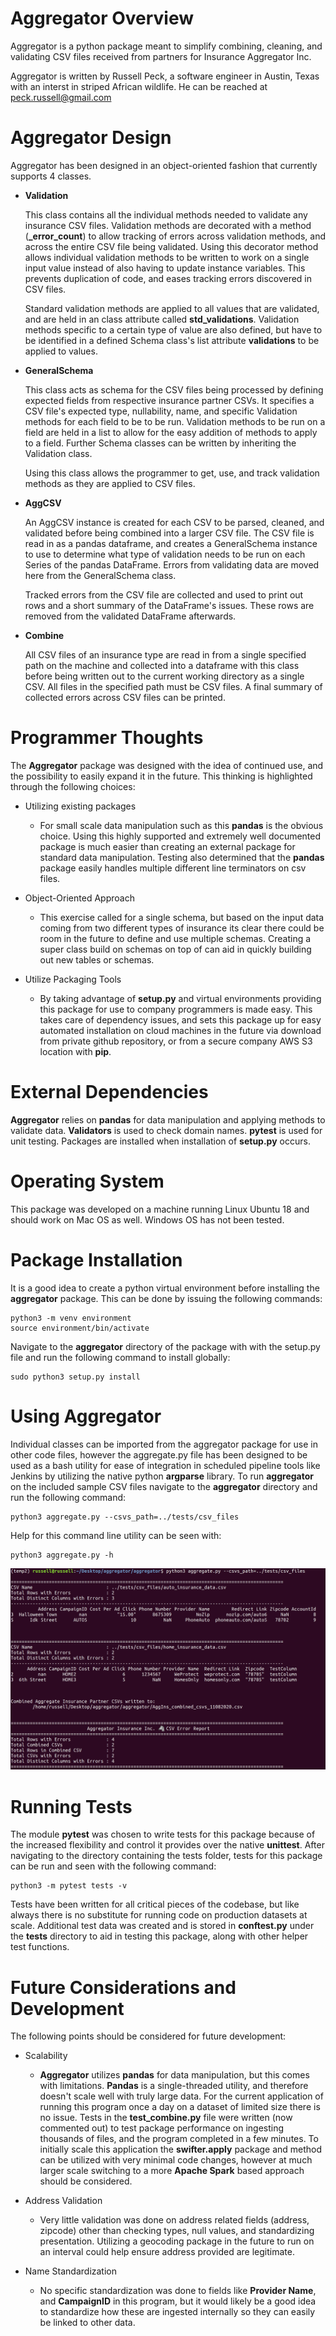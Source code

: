# Aggregator Overview
Aggregator is a python package meant to simplify combining, cleaning, and validating CSV files received from partners for Insurance Aggregator Inc.

Aggregator is written by Russell Peck, a software engineer in Austin, Texas with an interst in striped African wildlife. He can be reached at peck.russell@gmail.com


# Aggregator Design
Aggregator has been designed in an object-oriented fashion that currently supports 4 classes.
- **Validation**

    This class contains all the individual methods needed to validate any insurance CSV files. Validation methods are decorated with a method (**_error_count**) to allow tracking of errors across validation methods, and across the entire CSV file being validated. Using this decorator method allows individual validation methods to be written to work on a single input value instead of also having to update instance variables. This prevents duplication of code, and eases tracking errors discovered in CSV files.

    Standard validation methods are applied to all values that are validated, and are held in an class attribute called **std_validations**. Validation methods specific to a certain type of value are also defined, but have to be identified in a defined Schema class's list attribute **validations** to be applied to values.
- **GeneralSchema**

    This class acts as schema for the CSV files being processed by defining expected fields from respective insurance partner CSVs. It specifies a CSV file's expected type, nullability, name, and specific Validation methods for each field to be to be run. Validation methods to be run on a field are held in a list to allow for the easy addition of methods to apply to a field. Further Schema classes can be written by inheriting the Validation class.

    Using this class allows the programmer to get, use, and track validation methods as they are applied to CSV files.
- **AggCSV**

    An AggCSV instance is created for each CSV to be parsed, cleaned, and validated before being combined into a larger CSV file. The CSV file is read in as a pandas dataframe, and creates a GeneralSchema instance to use to determine what type of validation needs to be run on each Series of the pandas DataFrame. Errors from validating data are moved here from the GeneralSchema class.

    Tracked errors from the CSV file are collected and used to print out rows and a short summary of the DataFrame's issues. These rows are removed from the validated DataFrame afterwards.
- **Combine**

    All CSV files of an insurance type are read in from a single specified path on the machine and collected into a dataframe with this class before being written out to the current working directory as a single CSV. All files in the specified path must be CSV files. A final summary of collected errors across CSV files can be printed.

# Programmer Thoughts 

The **Aggregator** package was designed with the idea of continued use, and the possibility to easily expand it in the future. This thinking is highlighted through the following choices:
- Utilizing existing packages

    * For small scale data manipulation such as this **pandas** is the obvious choice. Using this highly supported and extremely well documented package is much easier than creating an external package for standard data manipulation. Testing also determined that the **pandas** package easily handles multiple different line terminators on csv files.

- Object-Oriented Approach
    * This exercise called for a single schema, but based on the input data coming from two different types of insurance its clear there could be room in the future to define and use multiple schemas. Creating a super class build on schemas on top of can aid in quickly building out new tables or schemas.

- Utilize Packaging Tools
    * By taking advantage of **setup.py** and virtual environments providing this package for use to company programmers is made easy. This takes care of dependency issues, and sets this package up for easy automated installation on cloud machines in the future via download from private github repository, or from a secure company AWS S3 location with **pip**.



# External Dependencies

**Aggregator** relies on **pandas** for data manipulation and applying methods to validate data. **Validators** is used to check domain names. **pytest** is used for unit testing. Packages are installed when installation of **setup.py** occurs.

# Operating System
This package was developed on a machine running Linux Ubuntu 18 and should work on Mac OS as well. Windows OS has not been tested.

# Package Installation
It is a good idea to create a python virtual environment before installing the **aggregator** package. This can be done by issuing the following commands: 
~~~
python3 -m venv environment
source environment/bin/activate
~~~

Navigate to the **aggregator** directory of the package with with the setup.py file and run the following command to install globally:
~~~
sudo python3 setup.py install
~~~

# Using Aggregator
Individual classes can be imported from the aggregator package for use in other code files, however the aggregate.py file has been designed to be used as a bash utility for ease of integration in scheduled pipeline tools like Jenkins by utilizing the native python **argparse** library. To run **aggregator** on the included sample CSV files navigate to the **aggregator** directory and run the following command:
~~~
python3 aggregate.py --csvs_path=../tests/csv_files
~~~
Help for this command line utility can be seen with:
~~~
python3 aggregate.py -h
~~~

![Screenshot](sample_output.png)

# Running Tests
The module **pytest** was chosen to write tests for this package because of the increased flexibility and control it provides over the native **unittest**. After navigating to the directory containing the tests folder, tests for this package can be run and seen with the following command:
~~~
python3 -m pytest tests -v
~~~
Tests have been written for all critical pieces of the codebase, but like always there is no substitute for running code on production datasets at scale. Additional test data was created and is stored in **conftest.py** under the **tests** directory to aid in testing this package, along with other helper test functions.

# Future Considerations and Development
The following points should be considered for future development:
- Scalability
    * **Aggregator** utilizes **pandas** for data manipulation, but this comes with limitations. **Pandas** is a single-threaded utility, and therefore doesn't scale well with truly large data. For the current application of running this program once a day on a dataset of limited size there is no issue. Tests in the **test_combine.py** file were written (now commented out) to test package performance on ingesting thousands of files, and the program completed in a few minutes. To initially scale this application the **swifter.apply** package and method can be utilized with very minimal code changes, however at much larger scale switching to a more **Apache Spark** based approach should be considered.

- Address Validation
    * Very little validation was done on address related fields (address, zipcode) other than checking types, null values, and standardizing presentation. Utilizing a geocoding package in the future to run on an interval could help ensure address provided are legitimate.
- Name Standardization
    * No specific standardization was done to fields like **Provider Name**, and **CampaignID**  in this program, but it would likely be a good idea to standardize how these are ingested internally so they can easily be linked to other data.
